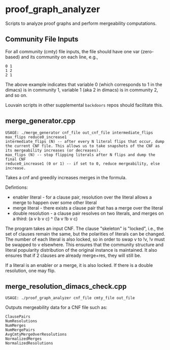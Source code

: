 # proof_graph_analyzer

Scripts to analyze proof graphs and perform mergeability computations.

## Community File Inputs
For all community (cmty) file inputs, the file should have one var (zero-based) and its community on each line, e.g.,
```
0 1
1 2
2 1
```
The above example indicates that variable 0 (which corresponds to 1 in the dimacs) is in community 1, variable 1 (aka 2 in dimacs) is in community 2, and so on.

Louvain scripts in other supplemental `backdoors` repos should facilitate this.

## merge_generator.cpp
```
USAGE: ./merge_generator cnf_file out_cnf_file intermediate_flips max_flips reduce0_increase1
intermediate_flips (N) -- after every N literal flips that occur, dump the current CNF file. This allows us to take snapshots of the CNF as its mergeability increases (or decreases).
max_flips (N) -- stop flipping literals after N flips and dump the final CNF
reduce0_increase1 (0 or 1) -- if set to 0, reduce mergeability, else increase.

```

 Takes a cnf and greedily increases merges in the formula.
 
 Defintions:
 *   enabler literal - for a clause pair, resolution over the literal allows a merge to happen over some other literal
 *   merge literal - there exists a clause pair that has a merge over the literal
 *   double resolution - a clause pair resolves on two literals, and merges on a third: (a v b v c) ^ (!a v !b v c)

 The program takes an input CNF. The clause "skeleton" is "locked", i.e., the set of clauses remain the same,
 but the polarities of literals can be changed. The number of each literal is also locked, so in order to
 swap v to !v, !v must be swapped to v elsewhere. This ensures that the community structure and literal popularity
 distribution of the original instance is maintained. It also ensures that if 2 clauses are already merge+res, they
 will still be.

 If a literal is an enabler or a merge, it is also locked. If there is a double resolution, one may flip.
 
## merge_resolution_dimacs_check.cpp

```
USAGE: ./proof_graph_analyzer cnf_file cmty_file out_file
```

Outputs mergeability data for a CNF file such as:
```
ClausePairs
NumResolutions
NumMerges
NumMergePairs
AvgCmtyMergeOverResolutions
NormalizedMerges
NormalizedResolutions
```
